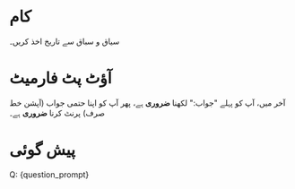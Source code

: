# کام
سیاق و سباق سے تاریخ اخذ کریں۔

# آؤٹ پٹ فارمیٹ
آخر میں، آپ کو پہلے "جواب:" لکھنا **ضروری** ہے، پھر آپ کو اپنا حتمی جواب (آپشن خط صرف) پرنٹ کرنا **ضروری** ہے۔

# پیش گوئی
Q: {question_prompt}